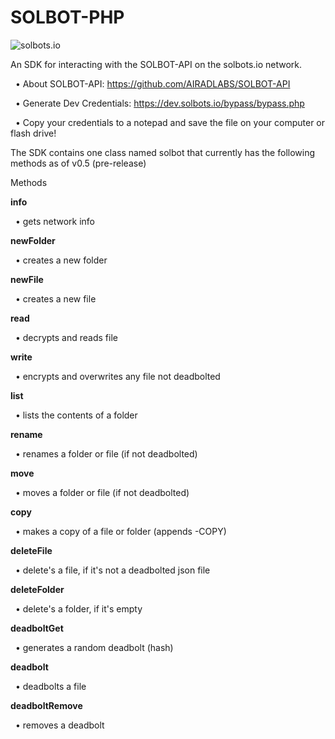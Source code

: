 # SOLBOT-PHP
![solbots.io](http://dev.solbots.io/assets/img/Crypto-Carl-1920x1080.jpg)

An SDK for interacting with the SOLBOT-API on the solbots.io network.

&nbsp;&nbsp;&bull; About SOLBOT-API: https://github.com/AIRADLABS/SOLBOT-API

&nbsp;&nbsp;&bull; Generate Dev Credentials: https://dev.solbots.io/bypass/bypass.php

&nbsp;&nbsp;&bull; Copy your credentials to a notepad and save the file on your computer or flash drive!

The SDK contains one class named solbot that currently has the following methods as of v0.5 (pre-release)

Methods

<strong>info</strong>

&nbsp;&nbsp;&bull; gets network info

<strong>newFolder</strong>

&nbsp;&nbsp;&bull; creates a new folder

<strong>newFile</strong>

&nbsp;&nbsp;&bull; creates a new file

<strong>read</strong>

&nbsp;&nbsp;&bull; decrypts and reads file

<strong>write</strong>

&nbsp;&nbsp;&bull; encrypts and overwrites any file not deadbolted

<strong>list</strong>

&nbsp;&nbsp;&bull; lists the contents of a folder

<strong>rename</strong>

&nbsp;&nbsp;&bull; renames a folder or file (if not deadbolted)

<strong>move</strong>

&nbsp;&nbsp;&bull; moves a folder or file (if not deadbolted)

<strong>copy</strong>

&nbsp;&nbsp;&bull; makes a copy of a file or folder (appends -COPY)

<strong>deleteFile</strong>

&nbsp;&nbsp;&bull; delete's a file, if it's not a deadbolted json file

<strong>deleteFolder</strong>

&nbsp;&nbsp;&bull; delete's a folder, if it's empty

<strong>deadboltGet</strong>

&nbsp;&nbsp;&bull; generates a random deadbolt (hash)

<strong>deadbolt</strong>

&nbsp;&nbsp;&bull; deadbolts a file

<strong>deadboltRemove</strong>

&nbsp;&nbsp;&bull; removes a deadbolt
